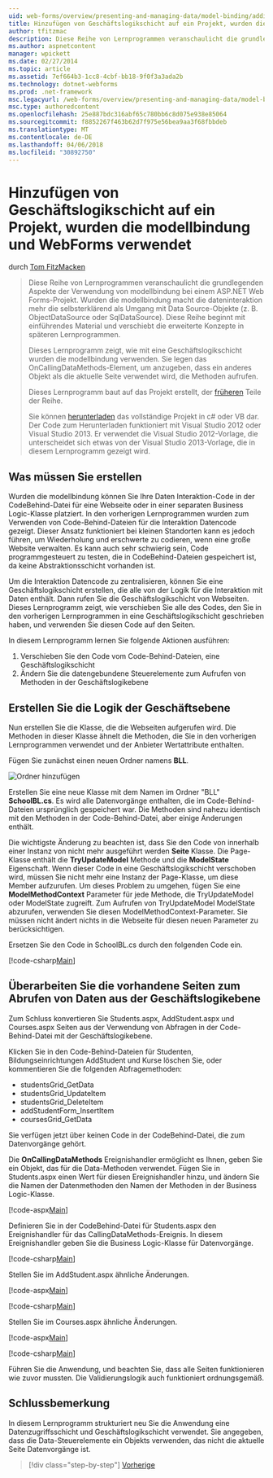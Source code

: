 ```yaml
---
uid: web-forms/overview/presenting-and-managing-data/model-binding/adding-business-logic-layer
title: Hinzufügen von Geschäftslogikschicht auf ein Projekt, wurden die modellbindung und WebForms verwendet. | Microsoft Docs
author: tfitzmac
description: Diese Reihe von Lernprogrammen veranschaulicht die grundlegenden Aspekte der Verwendung von modellbindung bei einem ASP.NET Web Forms-Projekt. Wurden die modellbindung macht die dateninteraktion Weitere gerade-...
ms.author: aspnetcontent
manager: wpickett
ms.date: 02/27/2014
ms.topic: article
ms.assetid: 7ef664b3-1cc8-4cbf-bb18-9f0f3a3ada2b
ms.technology: dotnet-webforms
ms.prod: .net-framework
msc.legacyurl: /web-forms/overview/presenting-and-managing-data/model-binding/adding-business-logic-layer
msc.type: authoredcontent
ms.openlocfilehash: 25e887bdc316abf65c780bb6c8d075e938e85064
ms.sourcegitcommit: f8852267f463b62d7f975e56bea9aa3f68fbbdeb
ms.translationtype: MT
ms.contentlocale: de-DE
ms.lasthandoff: 04/06/2018
ms.locfileid: "30892750"
---
```

<a name="adding-business-logic-layer-to-a-project-that-uses-model-binding-and-web-forms"></a>Hinzufügen von Geschäftslogikschicht auf ein Projekt, wurden die modellbindung und WebForms verwendet
====================
durch [Tom FitzMacken](https://github.com/tfitzmac)

> Diese Reihe von Lernprogrammen veranschaulicht die grundlegenden Aspekte der Verwendung von modellbindung bei einem ASP.NET Web Forms-Projekt. Wurden die modellbindung macht die dateninteraktion mehr die selbsterklärend als Umgang mit Data Source-Objekte (z. B. ObjectDataSource oder SqlDataSource). Diese Reihe beginnt mit einführendes Material und verschiebt die erweiterte Konzepte in späteren Lernprogrammen.
> 
> Dieses Lernprogramm zeigt, wie mit eine Geschäftslogikschicht wurden die modellbindung verwenden. Sie legen das OnCallingDataMethods-Element, um anzugeben, dass ein anderes Objekt als die aktuelle Seite verwendet wird, die Methoden aufrufen.
> 
> Dieses Lernprogramm baut auf das Projekt erstellt, der [früheren](retrieving-data.md) Teile der Reihe.
> 
> Sie können [herunterladen](https://go.microsoft.com/fwlink/?LinkId=286116) das vollständige Projekt in c# oder VB dar. Der Code zum Herunterladen funktioniert mit Visual Studio 2012 oder Visual Studio 2013. Er verwendet die Visual Studio 2012-Vorlage, die unterscheidet sich etwas von der Visual Studio 2013-Vorlage, die in diesem Lernprogramm gezeigt wird.


## <a name="what-youll-build"></a>Was müssen Sie erstellen

Wurden die modellbindung können Sie Ihre Daten Interaktion-Code in der CodeBehind-Datei für eine Webseite oder in einer separaten Business Logic-Klasse platziert. In den vorherigen Lernprogrammen wurden zum Verwenden von Code-Behind-Dateien für die Interaktion Datencode gezeigt. Dieser Ansatz funktioniert bei kleinen Standorten kann es jedoch führen, um Wiederholung und erschwerte zu codieren, wenn eine große Website verwalten. Es kann auch sehr schwierig sein, Code programmgesteuert zu testen, die in CodeBehind-Dateien gespeichert ist, da keine Abstraktionsschicht vorhanden ist.

Um die Interaktion Datencode zu zentralisieren, können Sie eine Geschäftslogikschicht erstellen, die alle von der Logik für die Interaktion mit Daten enthält. Dann rufen Sie die Geschäftslogikschicht von Webseiten. Dieses Lernprogramm zeigt, wie verschieben Sie alle des Codes, den Sie in den vorherigen Lernprogrammen in eine Geschäftslogikschicht geschrieben haben, und verwenden Sie diesen Code auf den Seiten.

In diesem Lernprogramm lernen Sie folgende Aktionen ausführen:

1. Verschieben Sie den Code vom Code-Behind-Dateien, eine Geschäftslogikschicht
2. Ändern Sie die datengebundene Steuerelemente zum Aufrufen von Methoden in der Geschäftslogikebene

## <a name="create-business-logic-layer"></a>Erstellen Sie die Logik der Geschäftsebene

Nun erstellen Sie die Klasse, die die Webseiten aufgerufen wird. Die Methoden in dieser Klasse ähnelt die Methoden, die Sie in den vorherigen Lernprogrammen verwendet und der Anbieter Wertattribute enthalten.

Fügen Sie zunächst einen neuen Ordner namens **BLL**.

![Ordner hinzufügen](adding-business-logic-layer/_static/image1.png)

Erstellen Sie eine neue Klasse mit dem Namen im Ordner "BLL" **SchoolBL.cs**. Es wird alle Datenvorgänge enthalten, die im Code-Behind-Dateien ursprünglich gespeichert war. Die Methoden sind nahezu identisch mit den Methoden in der Code-Behind-Datei, aber einige Änderungen enthält.

Die wichtigste Änderung zu beachten ist, dass Sie den Code von innerhalb einer Instanz von nicht mehr ausgeführt werden **Seite** Klasse. Die Page-Klasse enthält die **TryUpdateModel** Methode und die **ModelState** Eigenschaft. Wenn dieser Code in eine Geschäftslogikschicht verschoben wird, müssen Sie nicht mehr eine Instanz der Page-Klasse, um diese Member aufzurufen. Um dieses Problem zu umgehen, fügen Sie eine **ModelMethodContext** Parameter für jede Methode, die TryUpdateModel oder ModelState zugreift. Zum Aufrufen von TryUpdateModel ModelState abzurufen, verwenden Sie diesen ModelMethodContext-Parameter. Sie müssen nicht ändert nichts in die Webseite für diesen neuen Parameter zu berücksichtigen.

Ersetzen Sie den Code in SchoolBL.cs durch den folgenden Code ein.

[!code-csharp[Main](adding-business-logic-layer/samples/sample1.cs)]

## <a name="revise-existing-pages-to-retrieve-data-from-business-logic-layer"></a>Überarbeiten Sie die vorhandene Seiten zum Abrufen von Daten aus der Geschäftslogikebene

Zum Schluss konvertieren Sie Students.aspx, AddStudent.aspx und Courses.aspx Seiten aus der Verwendung von Abfragen in der Code-Behind-Datei mit der Geschäftslogikebene.

Klicken Sie in den Code-Behind-Dateien für Studenten, Bildungseinrichtungen AddStudent und Kurse löschen Sie, oder kommentieren Sie die folgenden Abfragemethoden:

- studentsGrid\_GetData
- studentsGrid\_UpdateItem
- studentsGrid\_DeleteItem
- addStudentForm\_InsertItem
- coursesGrid\_GetData

Sie verfügen jetzt über keinen Code in der CodeBehind-Datei, die zum Datenvorgänge gehört.

Die **OnCallingDataMethods** Ereignishandler ermöglicht es Ihnen, geben Sie ein Objekt, das für die Data-Methoden verwendet. Fügen Sie in Students.aspx einen Wert für diesen Ereignishandler hinzu, und ändern Sie die Namen der Datenmethoden den Namen der Methoden in der Business Logic-Klasse.

[!code-aspx[Main](adding-business-logic-layer/samples/sample2.aspx?highlight=3-4,8)]

Definieren Sie in der CodeBehind-Datei für Students.aspx den Ereignishandler für das CallingDataMethods-Ereignis. In diesem Ereignishandler geben Sie die Business Logic-Klasse für Datenvorgänge.

[!code-csharp[Main](adding-business-logic-layer/samples/sample3.cs)]

Stellen Sie im AddStudent.aspx ähnliche Änderungen.

[!code-aspx[Main](adding-business-logic-layer/samples/sample4.aspx?highlight=3-4)]

[!code-csharp[Main](adding-business-logic-layer/samples/sample5.cs)]

Stellen Sie im Courses.aspx ähnliche Änderungen.

[!code-aspx[Main](adding-business-logic-layer/samples/sample6.aspx?highlight=3-4)]

[!code-csharp[Main](adding-business-logic-layer/samples/sample7.cs)]

Führen Sie die Anwendung, und beachten Sie, dass alle Seiten funktionieren wie zuvor mussten. Die Validierungslogik auch funktioniert ordnungsgemäß.

## <a name="conclusion"></a>Schlussbemerkung

In diesem Lernprogramm strukturiert neu Sie die Anwendung eine Datenzugriffsschicht und Geschäftslogikschicht verwendet. Sie angegeben, dass die Data-Steuerelemente ein Objekts verwenden, das nicht die aktuelle Seite Datenvorgänge ist.

> [!div class="step-by-step"]
> [Vorherige](using-query-string-values-to-retrieve-data.md)

